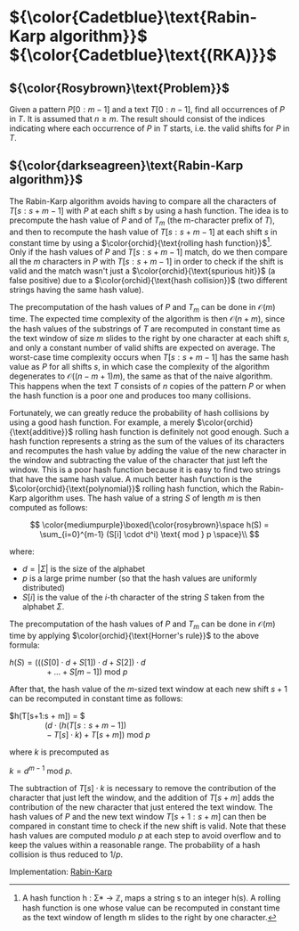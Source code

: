 # ${\color{Cadetblue}\text{Rabin-Karp algorithm}}$ ${\color{Cadetblue}\text{(RKA)}}$

## ${\color{Rosybrown}\text{Problem}}$

Given a pattern $P[0:m-1]$ and a text $T[0:n-1]$, find all occurrences of $P$ in $T$. It is assumed that $n \geq m$. The result should consist of the indices indicating where each occurrence of $P$ in $T$ starts, i.e. the valid shifts for $P$ in $T$.

## ${\color{darkseagreen}\text{Rabin-Karp algorithm}}$

The Rabin-Karp algorithm avoids having to compare all the characters of $T[s:s + m -1]$ with $P$ at each shift $s$ by using a hash function. The idea is to precompute the hash value of $P$ and of $T_m$ (the m-character prefix of $T$), and then to recompute the hash value of $T[s:s + m -1]$ at each shift $s$ in constant time by using a $\color{orchid}{\text{rolling hash function}}$[^1]. Only if the hash values of $P$ and $T[s:s + m -1]$ match, do we then compare all the $m$ characters in $P$ with $T[s:s + m -1]$ in order to check if the shift is valid and the match wasn't just a $\color{orchid}{\text{spurious hit}}$ (a false positive) due to a $\color{orchid}{\text{hash collision}}$ (two different strings having the same hash value).

The precomputation of the hash values of $P$ and $T_m$ can be done in $\mathcal{O}(m)$ time. The expected time complexity of the algorithm is then $\mathcal{O}(n+m)$, since the hash values of the substrings of $T$ are recomputed in constant time as the text window of size $m$ slides to the right by one character at each shift $s$, and only a constant number of valid shifts are expected on average. The worst-case time complexity occurs when $T[s:s + m -1]$ has the same hash value as $P$ for all shifts $s$, in which case the complexity of the algorithm degenerates to $\mathcal{O}((n-m+1)m)$, the same as that of the naive algorithm. This happens when the text $T$ consists of $n$ copies of the pattern $P$ or when the hash function is a poor one and produces too many collisions.

Fortunately, we can greatly reduce the probability of hash collisions by using a good hash function. For example, a merely $\color{orchid}{\text{additive}}$ rolling hash function is definitely not good enough. Such a hash function represents a string as the sum of the values of its characters and recomputes the hash value by adding the value of the new character in the window and subtracting the value of the character that just left the window. This is a poor hash function because it is easy to find two strings that have the same hash value. A much better hash function is the $\color{orchid}{\text{polynomial}}$ rolling hash function, which the Rabin-Karp algorithm uses. The hash value of a string $S$ of length $m$ is then computed as follows:  

$$
\color{mediumpurple}\boxed{\color{rosybrown}\space h(S) = \sum_{i=0}^{m-1} (S[i] \cdot d^i) \text{ mod } p \space}\\
$$

where:

- $d = |\Sigma|$ is the size of the alphabet  
- $p$ is a large prime number (so that the hash values are uniformly distributed)  
- $S[i]$ is the value of the $i$-th character of the string $S$ taken from the alphabet $\Sigma$.  

The precomputation of the hash values of $P$ and $T_m$ can be done in $\mathcal{O}(m)$ time by applying $\color{orchid}{\text{Horner's rule}}$ to the above formula:  

$h(S) = (((S[0] \cdot d + S[1]) \cdot d + S[2]) \cdot d$  
$\qquad\qquad + \dots + S[m-1]) \text{ mod } p$  

After that, the hash value of the $m$-sized text window at each new shift $s+1$ can be recomputed in constant time as follows:

$h(T[s+1:s + m]) = $  
$\qquad\qquad (d \cdot (h(T[s:s + m -1])$  
$\qquad\qquad - T[s] \cdot k) + T[s + m]) \text{ mod } p$  

where $k$ is precomputed as  

$k = d^{m-1} \text{ mod } p$.  

The subtraction of $T[s] \cdot k$ is necessary to remove the contribution of the character that just left the window, and the addition of $T[s + m]$ adds the contribution of the new character that just entered the text window. The hash values of $P$ and the new text window $T[s+1:s + m]$ can then be compared in constant time to check if the new shift is valid. Note that these hash values are computed modulo $p$ at each step to avoid overflow and to keep the values within a reasonable range. The probability of a hash collision is thus reduced to $1/p$.

Implementation: [Rabin-Karp](https://github.com/pl3onasm/AADS/blob/main/algorithms/string-matching/rabin-karp/rka.c)

[^1]: A hash function h : Σ* → ℤ, maps a string s to an integer h(s). A rolling hash function is one whose value can be recomputed in constant time as the text window of length m slides to the right by one character.
